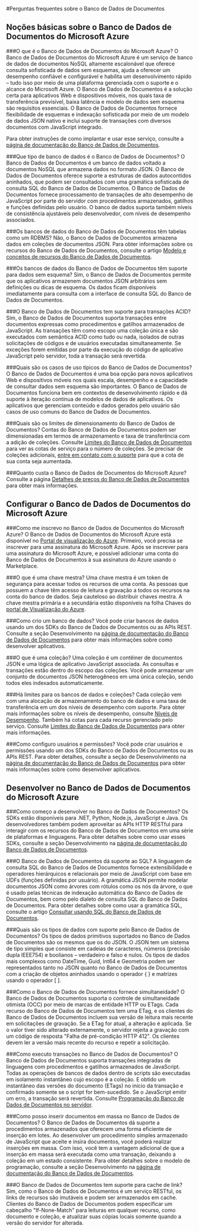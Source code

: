 <properties 
	pageTitle="Perguntas frequentes sobre o Banco de Dados de Documentos | Azure" 
	description="Respostas para perguntas frequentes sobre o serviço de Banco de Dados de Documentos nosql do Banco de Dados de Documentos do Azure. Saiba mais sobre capacidade e unidades de solicitação e entender como atendem às necessidades do seu aplicativo." 
	services="documentdb" 
	authors="mimig1" 
	manager="jhubbard" 
	editor="monicar" 
	documentationCenter=""/>

<tags 
	ms.service="documentdb" 
	ms.workload="data-services" 
	ms.tgt_pltfrm="na" 
	ms.devlang="na" 
	ms.topic="article" 
	ms.date="04/29/2015" 
	ms.author="mimig"/>


#Perguntas frequentes sobre o Banco de Dados de Documentos

## <a id="fundamentals"></a> Noções básicas sobre o Banco de Dados de Documentos do Microsoft Azure

###O que é o Banco de Dados de Documentos do Microsoft Azure? 
O Banco de Dados de Documentos do Microsoft Azure é um serviço de banco de dados de documentos NoSQL altamente escalonável que oferece consulta sofisticada de dados sem esquemas, ajuda a oferecer um desempenho confiável e configurável e habilita um desenvolvimento rápido – tudo isso por meio de uma plataforma gerenciada com o suporte e o alcance do Microsoft Azure. O Banco de Dados de Documentos é a solução certa para aplicativos Web e dispositivos móveis, nos quais taxa de transferência previsível, baixa latência e modelo de dados sem esquema são requisitos essenciais. O Banco de Dados de Documentos fornece flexibilidade de esquemas e indexação sofisticada por meio de um modelo de dados JSON nativo e inclui suporte de transações com diversos documentos com JavaScript integrado.
  
Para obter instruções de como implantar e usar esse serviço, consulte a [página de documentação do Banco de Dados de Documentos](http://go.microsoft.com/fwlink/p/?LinkID=402319).

###Que tipo de banco de dados é o Banco de Dados de Documentos?
O Banco de Dados de Documentos é um banco de dados voltado a documentos NoSQL que armazena dados no formato JSON. O Banco de Dados de Documentos oferece suporte a estruturas de dados autocontidos aninhados, que podem ser consultados com uma gramática sofisticada de consulta SQL do Banco de Dados de Documentos. O Banco de Dados de Documentos fornece processamento de transações de alto desempenho de JavaScript por parte do servidor com procedimentos armazenados, gatilhos e funções definidas pelo usuário. O banco de dados suporta também níveis de consistência ajustáveis pelo desenvolvedor, com níveis de desempenho associados.
 
###Os bancos de dados do Banco de Dados de Documentos têm tabelas como um RDBMS?
Não, o Banco de Dados de Documentos armazena dados em coleções de documentos JSON. Para obter informações sobre os recursos do Banco de Dados de Documentos, consulte o artigo [Modelo e conceitos de recursos do Banco de Dados de Documentos](documentdb-resources.md).

###Os bancos de dados do Banco de Dados de Documentos têm suporte para dados sem esquema?
Sim, o Banco de Dados de Documentos permite que os aplicativos armazenem documentos JSON arbitrários sem definições ou dicas de esquema. Os dados ficam disponíveis imediatamente para consulta com a interface de consulta SQL do Banco de Dados de Documentos.

###O Banco de Dados de Documentos tem suporte para transações ACID?
Sim, o Banco de Dados de Documentos suporta transações entre documentos expressas como procedimentos e gatilhos armazenados de JavaScript. As transações têm como escopo uma coleção única e são executados com semântica ACID como tudo ou nada, isolados de outras solicitações de códigos e de usuários executadas simultaneamente. Se exceções forem emitidas por parte da execução do código de aplicativo JavaScript pelo servidor, toda a transação será revertida.

###Quais são os casos de uso típicos do Banco de Dados de Documentos?  
O Banco de Dados de Documentos é uma boa opção para novos aplicativos Web e dispositivos móveis nos quais escala, desempenho e a capacidade de consultar dados sem esquema são importantes. O Banco de Dados de Documentos funciona bem em contextos de desenvolvimento rápido e dá suporte à iteração contínua de modelos de dados de aplicativos. Os aplicativos que gerenciam conteúdo e dados gerados pelo usuário são casos de uso comuns do Banco de Dados de Documentos.

###Quais são os limites de dimensionamento do Banco de Dados de Documentos?
Contas do Banco de Dados de Documentos podem ser dimensionadas em termos de armazenamento e taxa de transferência com a adição de coleções. Consulte [Limites do Banco de Dados de Documentos](documentdb-limits.md) para ver as cotas de serviço para o número de coleções. Se precisar de coleções adicionais, [entre em contato com o suporte](documentdb-increase-limits.md) para que a cota de sua conta seja aumentada.

###Quanto custa o Banco de Dados de Documentos do Microsoft Azure?
Consulte a página [Detalhes de preços do Banco de Dados de Documentos](http://go.microsoft.com/fwlink/p/?LinkID=402317) para obter mais informações.

## <a id="setup"></a> Configurar o Banco de Dados de Documentos do Microsoft Azure

###Como me inscrevo no Banco de Dados de Documentos do Microsoft Azure?
O Banco de Dados de Documentos do Microsoft Azure está disponível no [Portal de visualização do Azure][azure-portal]. Primeiro, você precisa se inscrever para uma assinatura do Microsoft Azure. Após se inscrever para uma assinatura do Microsoft Azure, e possível adicionar uma conta do Banco de Dados de Documentos à sua assinatura do Azure usando o Marketplace.

###O que é uma chave mestra?
Uma chave mestra é um token de segurança para acessar todos os recursos de uma conta. As pessoas que possuem a chave têm acesso de leitura e gravação a todos os recursos na conta do banco de dados. Seja cauteloso ao distribuir chaves mestra. A chave mestra primária e a secundária estão disponíveis na folha Chaves do [portal de Visualização do Azure][azure-portal].

###Como crio um banco de dados?
Você pode criar bancos de dados usando um dos SDKs do Banco de Dados de Documentos ou as APIs REST. Consulte a seção Desenvolvimento na [página de documentação do Banco de Dados de Documentos](http://go.microsoft.com/fwlink/p/?LinkID=402319) para obter mais informações sobre como desenvolver aplicativos.

###O que é uma coleção?
Uma coleção é um contêiner de documentos JSON e uma lógica de aplicativo JavaScript associada. As consultas e transações estão dentro do escopo das coleções. Você pode armazenar um conjunto de documentos JSON heterogêneos em uma única coleção, sendo todos eles indexados automaticamente.

###Há limites para os bancos de dados e coleções?
Cada coleção vem com uma alocação de armazenamento do banco de dados e uma taxa de transferência em um dos níveis de desempenho com suporte. Para obter mais informações sobre os níveis de desempenho, consulte [Níveis de Desempenho](documentdb-performance-levels.md). Também há cotas para cada recurso gerenciado pelo serviço. Consulte [Limites do Banco de Dados de Documentos](documentdb-limits.md) para obter mais informações.

###Como configuro usuários e permissões?
Você pode criar usuários e permissões usando um dos SDKs do Banco de Dados de Documentos ou as APIs REST. Para obter detalhes, consulte a seção de Desenvolvimento na [página de documentação do Banco de Dados de Documentos](http://go.microsoft.com/fwlink/p/?LinkID=402319) para obter mais informações sobre como desenvolver aplicativos.


## <a id="develop"></a>Desenvolver no Banco de Dados de Documentos do Microsoft Azure

###Como começo a desenvolver no Banco de Dados de Documentos?
Os SDKs estão disponíveis para .NET, Python, Node.js, JavaScript e Java. Os desenvolvedores também podem aproveitar as APIs HTTP RESTful para interagir com os recursos do Banco de Dados de Documentos em uma série de plataformas e linguagens. Para obter detalhes sobre como usar esses SDKs, consulte a seção Desenvolvimento na [página de documentação do Banco de Dados de Documentos](http://go.microsoft.com/fwlink/p/?LinkID=402319).

###O Banco de Dados de Documentos dá suporte ao SQL?
A linguagem de consulta SQL do Banco de Dados de Documentos fornece extensibilidade e operadores hierárquicos e relacionais por meio de JavaScript com base em UDFs (funções definidas por usuário). A gramática JSON permite modelar documentos JSON como árvores com rótulos como os nós da árvore, o que é usado pelas técnicas de indexação automática do Banco de Dados de Documentos, bem como pelo dialeto de consulta SQL do Banco de Dados de Documentos. Para obter detalhes sobre como usar a gramática SQL, consulte o artigo [Consultar usando SQL do Banco de Dados de Documentos][query].

###Quais são os tipos de dados com suporte pelo Banco de Dados de Documentos?
Os tipos de dados primitivos suportados no Banco de Dados de Documentos são os mesmos que os do JSON. O JSON tem um sistema de tipo simples que consiste em cadeias de caracteres, números (precisão dupla IEEE754) e boolianos – verdadeiro e falso e nulos. Os tipos de dados mais complexos como DateTime, Guid, Int64 e Geometria podem ser representados tanto no JSON quanto no Banco de Dados de Documentos com a criação de objetos aninhados usando o operador { } e matrizes usando o operador [ ].

###Como o Banco de Dados de Documentos fornece simultaneidade?
O Banco de Dados de Documentos suporta o controle de simultaneidade otimista (OCC) por meio de marcas de entidade HTTP ou ETags. Cada recurso do Banco de Dados de Documentos tem uma ETag, e os clientes do Banco de Dados de Documentos incluem sua versão de leitura mais recente em solicitações de gravação. Se a ETag for atual, a alteração é aplicada. Se o valor tiver sido alterado externamente, o servidor rejeita a gravação com um código de resposta "Falha de pré-condição HTTP 412". Os clientes devem ler a versão mais recente do recurso e repetir a solicitação.

###Como executo transações no Banco de Dados de Documentos?
O Banco de Dados de Documentos suporta transações integradas de linguagens com procedimentos e gatilhos armazenados de JavaScript. Todas as operações de bancos de dados dentro de scripts são executadas em isolamento instantâneo cujo escopo é a coleção. E obtido um instantâneo das versões do documento (ETags) no início da transação e confirmado somente se o script for bem-sucedido. Se o JavaScript emitir um erro, a transação será revertida. Consulte [Programação do Banco de Dados de Documentos no servidor](documentdb-programming.md).

###Como posso inserir documentos em massa no Banco de Dados de Documentos? 
O Banco de Dados de Documentos dá suporte a procedimentos armazenados que oferecem uma forma eficiente de inserção em lotes. Ao desenvolver um procedimento simples armazenado de JavaScript que aceite e insira documentos, você poderá realizar inserções em massa. Com isso, você tem a vantagem adicional de que a inserção em massa será executada como uma transação, deixando a coleção em um estado consistente. Para obter detalhes sobre o modelo de programação, consulte a seção Desenvolvimento na [página de documentação do Banco de Dados de Documentos](http://go.microsoft.com/fwlink/p/?LinkID=402319).

###O Banco de Dados de Documentos tem suporte para cache de link?
Sim, como o Banco de Dados de Documentos é um serviço RESTful, os links de recursos são imutáveis e podem ser armazenados em cache. Clientes do Banco de Dados de Documentos podem especificar um cabeçalho "If-None-Match" para leituras em qualquer recurso, como documento e coleção, e atualizar suas cópias locais somente quando a versão do servidor for alterada.




[azure-portal]: https://portal.azure.com
[query]: documentdb-sql-query.md
 

<!---HONumber=July15_HO4-->